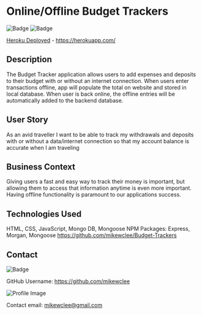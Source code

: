 # Online/Offline Budget Trackers

  ![Badge](https://img.shields.io/badge/project-budget_tracker-greenn)
  ![Badge](https://img.shields.io/badge/Installation-MongoDB_Express_Mongoose-blue)

[Heroku Deployed](https://herokuapp.com/) - https://herokuapp.com/

## Description
The Budget Tracker application allows users to add expenses and deposits to their budget with or without an internet connection. When users enter transactions offline, app will populate the total on website and stored in local database.  When user is back online, the offline entries will be automatically added to the backend database.

## User Story
As an avid traveller
I want to be able to track my withdrawals and deposits with or without a data/internet connection so that my account balance is accurate when I am traveling

## Business Context

Giving users a fast and easy way to track their money is important, but allowing them to access that information anytime is even more important. Having offline functionality is paramount to our applications success.

## Technologies Used
HTML, CSS, JavaScript, Mongo DB, Mongoose
NPM Packages: Express, Morgan, Mongoose
https://github.com/mikewclee/Budget-Trackers

## Contact
  
![Badge](https://img.shields.io/badge/Github-mikewclee-green) 
  
GitHub Username: https://github.com/mikewclee
  
![Profile Image](https://github.com/mikewclee.png?size=150)
  
Contact email: mikewclee@gmail.com
